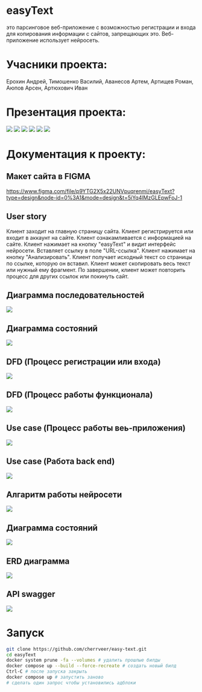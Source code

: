 # easyText
это парсинговое веб-приложение с возможностью регистрации и входа для копирования информации с сайтов, запрещающих это. Веб-приложение использует нейросеть.

# Учасники проекта: 
Ерохин Андрей, Тимошенко Василий, Аванесов Артем, Артищев Роман, Аюпов Арсен, Артюхович Иван

# Презентация проекта:
![](readme_assets/1.png)
![](readme_assets/2.png)
![](readme_assets/3.png)
![](readme_assets/4.png)
![](readme_assets/5.png)
![](readme_assets/6.png)

# Документация к проекту:

## Макет сайта в FIGMA
https://www.figma.com/file/p9YTG2X5x22UNVpuqrenmi/easyText?type=design&node-id=0%3A1&mode=design&t=5iYq4lMzGLEpwFoJ-1

## User story
Клиент заходит на главную страницу сайта. Клиент регистрируется или входит в аккаунт на сайте. Клиент ознакамливается с информацией на сайте. Клиент нажимает на кнопку "easyText" и видит интерфейс нейросети. Вставляет ссылку в поле "URL-ссылка". Клиент нажимает на кнопку "Анализировать". Клиент получает исходный текст со страницы по ссылке, которую он вставил. Клиент может скопировать весь текст или нужный ему фрагмент. По завершении, клиент может повторить процесс для других ссылок или покинуть сайт.

## Диаграмма последовательностей
![](readme_assets/последовательности.png)

## Диаграмма состояний
![](readme_assets/Диаграмма_состояний.png)

## DFD (Процесс регистрации или входа)
![](readme_assets/DFD(Регистрация_вход).png)

## DFD (Процесс работы функционала)
![](readme_assets/DFD(Функционал).png)

## Use case (Процесс работы веь-приложения)
![](readme_assets/Use_case(Веб-приложение).png)

## Use case (Работа back end)
![](readme_assets/Use_case(Сервер).png)

## Алгаритм работы нейросети 
![](readme_assets/Алгаритм_работы_нейросети.png)

## Диаграмма состояний
![](readme_assets/Диаграмма_состояний.png)

## ERD диаграмма
![](readme_assets/database-entity-relation-diagram.jpg)

## API swagger
![](readme_assets/screencapture-editor-next-swagger-io-2024-05-22-11_17_43.png)

# Запуск
```bash
git clone https://github.com/cherrveer/easy-text.git
cd easyText
docker system prune -fa --volumes # удалить прошлые билды
docker compose up --build --force-recreate # создать новый билд
Ctrl-C # после запуска закрыть
docker compose up # запустить заново
# сделать один запрос чтобы установились адблоки
```
